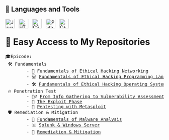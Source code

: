 ## 🧰 Languages and Tools

<img align="left" alt="Java" width="30px" style="padding-right:10px;" src="https://cdn.jsdelivr.net/gh/devicons/devicon/icons/java/java-original.svg"/>
<img align="left" alt="HTML" width="30px" style="padding-right:10px;" src="https://cdn.jsdelivr.net/gh/devicons/devicon/icons/html5/html5-plain.svg" />
<img align="left" alt="CSS" width="30px" style="padding-right:10px;" src="https://cdn.jsdelivr.net/gh/devicons/devicon/icons/css3/css3-plain.svg" />
<img align="left" alt="Python" width="30px" style="padding-right:10px;" src="https://cdn.jsdelivr.net/gh/devicons/devicon/icons/python/python-plain.svg" />
<img align="left" alt="C++" width="30px" style="padding-right:10px;" src="https://cdn.jsdelivr.net/gh/devicons/devicon/icons/cplusplus/cplusplus-line.svg" />
<br/>

# 🚀 Easy Access to My Repositories
<pre>
🎓Epicode:
 🛠️ Fundamentals
        - 📡 <a href="https://github.com/Gigidotexe/Fundamentals_of_Ethical_Hacking_Networking.git">Fundamentals of Ethical Hacking Networking</a>
        - 💻 <a href="https://github.com/Gigidotexe/Fundamentals_of_Ethical_Hacking_Programming_Languages.git">Fundamentals of Ethical Hacking Programming Languages</a>
        - 🛠️ <a href="https://github.com/Gigidotexe/Fundamentals_of_Ethical_Hacking_Operating_System.git">Fundamentals of Ethical Hacking Operating System</a>
 🔥 Penetration Test
        - 🕵️‍♂️ <a href="https://github.com/Gigidotexe/PT_From_the_info_Gathering_to_the_Vulnerability_Assessment.git">From Info Gathering to Vulnerability Assessment</a>
        - 🏹 <a href="https://github.com/Gigidotexe/PT_The_Exploit_phase.git">The Exploit Phase</a>
        - 📌 <a href="https://github.com/Gigidotexe/PT_with_Metasploit.git">Pentesting with Metasploit</a>
 🛡️ Remediation & Mitigation
        - 🔬 <a href="https://github.com/Gigidotexe/Fundamentals_of_Malware_Analysis.git">Fundamentals of Malware Analysis</a>
        - 📊 <a href="https://github.com/Gigidotexe/Splunk_e_Windows_Server.git">Splunk & Windows Server</a>
        - 🛑 <a href="https://github.com/Gigidotexe/Remediation_e_Mitigation.git">Remediation & Mitigation</a>
</pre>
